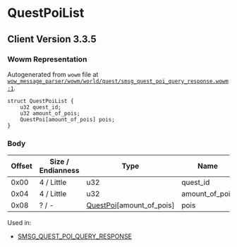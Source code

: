 # QuestPoiList

## Client Version 3.3.5

### Wowm Representation

Autogenerated from `wowm` file at [`wow_message_parser/wowm/world/quest/smsg_quest_poi_query_response.wowm:1`](https://github.com/gtker/wow_messages/tree/main/wow_message_parser/wowm/world/quest/smsg_quest_poi_query_response.wowm#L1).
```rust,ignore
struct QuestPoiList {
    u32 quest_id;
    u32 amount_of_pois;
    QuestPoi[amount_of_pois] pois;
}
```
### Body

| Offset | Size / Endianness | Type | Name | Comment |
| ------ | ----------------- | ---- | ---- | ------- |
| 0x00 | 4 / Little | u32 | quest_id |  |
| 0x04 | 4 / Little | u32 | amount_of_pois |  |
| 0x08 | ? / - | [QuestPoi](questpoi.md)[amount_of_pois] | pois |  |


Used in:
* [SMSG_QUEST_POI_QUERY_RESPONSE](smsg_quest_poi_query_response.md)

